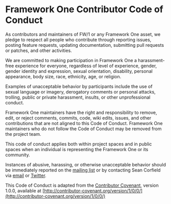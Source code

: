 # Framework One Contributor Code of Conduct

As contributors and maintainers of FW/1 or any Framework One asset, we pledge to respect all people who contribute through reporting issues, posting feature requests, updating documentation, submitting pull requests or patches, and other activities.

We are committed to making participation in Framework One a harassment-free experience for everyone, regardless of level of experience, gender, gender identity and expression, sexual orientation, disability, personal appearance, body size, race, ethnicity, age, or religion.

Examples of unacceptable behavior by participants include the use of sexual language or imagery, derogatory comments or personal attacks, trolling, public or private harassment, insults, or other unprofessional conduct.

Framework One maintainers have the right and responsibility to remove, edit, or reject comments, commits, code, wiki edits, issues, and other contributions that are not aligned to this Code of Conduct. Framework One maintainers who do not follow the Code of Conduct may be removed from the project team.

This code of conduct applies both within project spaces and in public spaces when an individual is representing the Framework One or its community.

Instances of abusive, harassing, or otherwise unacceptable behavior should be immediately reported on the [mailing list](https://groups.google.com/forum/?fromgroups#!forum/framework-one) or by contacting Sean Corfield via [email](mailto:sean@corfield.org) or [Twitter](https://twitter.com/seancorfield).

This Code of Conduct is adapted from the [Contributor Covenant](http:contributor-covenant.org), version 1.0.0, available at [http://contributor-covenant.org/version/1/0/0/](http://contributor-covenant.org/version/1/0/0/)
